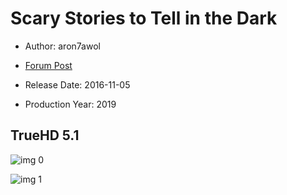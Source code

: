 # Scary Stories to Tell in the Dark

* Author: aron7awol

* [Forum Post](https://www.avsforum.com/threads/bass-eq-for-filtered-movies.2995212/post-58742914)

* Release Date: 2016-11-05
* Production Year: 2019

## TrueHD 5.1

![img 0](https://i.imgur.com/mv4g2rR.jpg)

![img 1](https://i.imgur.com/YAVhmEN.png)

